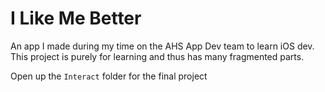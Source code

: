 # I Like Me Better

An app I made during my time on the AHS App Dev team to learn iOS dev.\
This project is purely for learning and thus has many fragmented parts.

Open up the `Interact` folder for the final project
